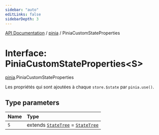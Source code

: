 ```yaml
---
sidebar: "auto"
editLinks: false
sidebarDepth: 3
---
```


[API Documentation](../index.md) / [pinia](../modules/pinia.md) / PiniaCustomStateProperties

# Interface: PiniaCustomStateProperties<S\>

[pinia](../modules/pinia.md).PiniaCustomStateProperties

Les propriétés qui sont ajoutées à chaque `store.$state` par `pinia.use()`.

## Type parameters

| Name | Type |
| :------ | :------ |
| `S` | extends [`StateTree`](../modules/pinia.md#statetree) = [`StateTree`](../modules/pinia.md#statetree) |
